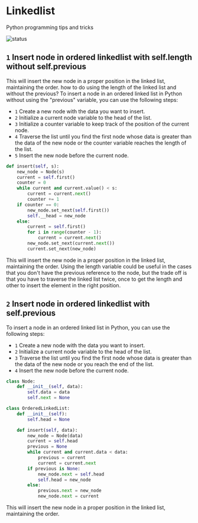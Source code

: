 # Linkedlist
Python programming tips and tricks

![status](https://img.shields.io/badge/status-work%20in%20progress-blue?style=flat-square)

## `1` Insert node in ordered linkedlist with self.length without self.previous

This will insert the new node in a proper position in the linked list, maintaining the order.
how to do using the length of the linked list and without the previous?
To insert a node in an ordered linked list in Python without using the "previous" variable, you can use the following steps:

* `1` Create a new node with the data you want to insert.
* `2` Initialize a current node variable to the head of the list.
* `3` Initialize a counter variable to keep track of the position of the current node.
* `4` Traverse the list until you find the first node whose data is greater than the data of the new node or the counter variable reaches the length of the list.
* `5` Insert the new node before the current node.

```python
def insert(self, s):
    new_node = Node(s)
    current = self.first()
    counter = 0
    while current and current.value() < s:
        current = current.next()
        counter += 1
    if counter == 0:
        new_node.set_next(self.first())
        self.__head = new_node
    else:
        current = self.first()
        for i in range(counter - 1):
            current = current.next()
        new_node.set_next(current.next())
        current.set_next(new_node)
```

This will insert the new node in a proper position in the linked list, maintaining the order. Using the length variable could be useful in the cases that you don't have the previous reference to the node, but the trade off is that you have to traverse the linked list twice, once to get the length and other to insert the element in the right position.

## `2` Insert node in ordered linkedlist with self.previous

To insert a node in an ordered linked list in Python, you can use the following steps:

* `1` Create a new node with the data you want to insert.
* `2` Initialize a current node variable to the head of the list.
* `3` Traverse the list until you find the first node whose data is greater than the data of the new node or you reach the end of the list.
* `4` Insert the new node before the current node.

```python
class Node:
    def __init__(self, data):
        self.data = data
        self.next = None

class OrderedLinkedList:
    def __init__(self):
        self.head = None

    def insert(self, data):
        new_node = Node(data)
        current = self.head
        previous = None
        while current and current.data < data:
            previous = current
            current = current.next
        if previous is None:
            new_node.next = self.head
            self.head = new_node
        else:
            previous.next = new_node
            new_node.next = current
```

This will insert the new node in a proper position in the linked list, maintaining the order.